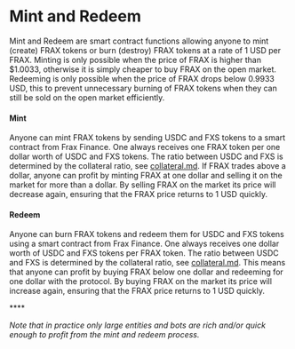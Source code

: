 # Mint and Redeem

Mint and Redeem are smart contract functions allowing anyone to mint (create) FRAX tokens or burn (destroy) FRAX tokens at a rate of 1 USD per FRAX. Minting is only possible when the price of FRAX is higher than $1.0033, otherwise it is simply cheaper to buy FRAX on the open market. Redeeming is only possible when the price of FRAX drops below 0.9933 USD, this to prevent unnecessary burning of FRAX tokens when they can still be sold on the open market efficiently.

#### **Mint**

Anyone can mint FRAX tokens by sending USDC and FXS tokens to a smart contract from Frax Finance. One always receives one FRAX token per one dollar worth of USDC and FXS tokens. The ratio between USDC and FXS is determined by the collateral ratio, see [collateral.md](collateral.md "mention"). If FRAX trades above a dollar, anyone can profit by minting FRAX at one dollar and selling it on the market for more than a dollar. By selling FRAX on the market its price will decrease again, ensuring that the FRAX price returns to 1 USD quickly.

#### **Redeem**

Anyone can burn FRAX tokens and redeem them for USDC and FXS tokens using a smart contract from Frax Finance. One always receives one dollar worth of USDC and FXS tokens per FRAX token.  The ratio between USDC and FXS is determined by the collateral ratio, see [collateral.md](collateral.md "mention"). This means that anyone can profit by buying FRAX below one dollar and redeeming for one dollar with the protocol. By buying FRAX on the market its price will increase again, ensuring that the FRAX price returns to 1 USD quickly.

&#x20;****&#x20;

_Note that in practice only large entities and bots are rich and/or quick enough to profit from the mint and redeem process._
